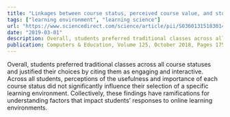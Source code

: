```yaml
---
title: "Linkages between course status, perceived course value, and students’ preference for traditional versus non-traditional learning environments"
tags: ["learning environment", "learning science"]
url: "https://www.sciencedirect.com/science/article/pii/S0360131518301453"
date: "2019-03-01"
description: Overall, students preferred traditional classes across all course statuses and justified their choices by citing them as engaging and interactive. Across all students, perceptions of the usefulness and importance of each course status did not significantly influence their selection of a specific learning environment. Collectively, these findings have ramifications for understanding factors that impact students’ responses to online learning environments.
publication: Computers & Education, Volume 125, October 2018, Pages 175-181
---
```


Overall, students preferred traditional classes across all course statuses and justified their choices by citing them as engaging and interactive. Across all students, perceptions of the usefulness and importance of each course status did not significantly influence their selection of a specific learning environment. Collectively, these findings have ramifications for understanding factors that impact students’ responses to online learning environments.
